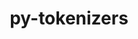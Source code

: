 ---
title: "py-tokenizers"
layout: cache
categories: [package, develop]
meta: {"compilers": ["apple-clang@=16.0.0", "gcc@=13.2.0"], "num_specs": 17, "num_specs_by_stack": {"ml-darwin-aarch64-mps": 3, "ml-linux-aarch64-cpu": 7, "ml-linux-aarch64-cuda": 7, "ml-linux-x86_64-cpu": 7, "ml-linux-x86_64-cuda": 7, "ml-linux-x86_64-rocm": 7, "root": 17}, "oss": ["sequoia", "ubuntu24.04"], "platforms": ["darwin", "linux"], "stacks": ["ml-darwin-aarch64-mps", "ml-linux-aarch64-cpu", "ml-linux-aarch64-cuda", "ml-linux-x86_64-cpu", "ml-linux-x86_64-cuda", "ml-linux-x86_64-rocm", "root"], "targets": ["aarch64", "x86_64_v3"], "versions": ["0.21.0"]}
spec_details: [{"compiler": "apple-clang@=16.0.0", "hash": "2slgpdanmzgi73lepjof27xqzv7odmil", "os": "sequoia", "platform": "darwin", "size": "-", "stacks": ["ml-darwin-aarch64-mps", "root"], "target": "aarch64", "variants": ["build_system=python_pip"], "versions": ["0.21.0"]}, {"compiler": "gcc@=13.2.0", "hash": "4jlmav4kl4dn2wktwap44qzsdaj2huja", "os": "ubuntu24.04", "platform": "linux", "size": "-", "stacks": ["ml-linux-aarch64-cpu", "ml-linux-aarch64-cuda", "root"], "target": "aarch64", "variants": ["build_system=python_pip"], "versions": ["0.21.0"]}, {"compiler": "apple-clang@=16.0.0", "hash": "4jpdcau72wkl5g2tnmtknz4f4s7xonpm", "os": "sequoia", "platform": "darwin", "size": "-", "stacks": ["ml-darwin-aarch64-mps", "root"], "target": "aarch64", "variants": ["build_system=python_pip"], "versions": ["0.21.0"]}, {"compiler": "gcc@=13.2.0", "hash": "4tay67ckmzfopa6uhidhbp5tumtpm6d6", "os": "ubuntu24.04", "platform": "linux", "size": "-", "stacks": ["ml-linux-x86_64-cpu", "ml-linux-x86_64-cuda", "ml-linux-x86_64-rocm", "root"], "target": "x86_64_v3", "variants": ["build_system=python_pip"], "versions": ["0.21.0"]}, {"compiler": "gcc@=13.2.0", "hash": "66mtfcbkorjgi6c4rvq2lf64zndlo7yu", "os": "ubuntu24.04", "platform": "linux", "size": "-", "stacks": ["ml-linux-aarch64-cpu", "ml-linux-aarch64-cuda", "root"], "target": "aarch64", "variants": ["build_system=python_pip"], "versions": ["0.21.0"]}, {"compiler": "gcc@=13.2.0", "hash": "77o2bz54cs5zljwcog3uk2yqpmxscib4", "os": "ubuntu24.04", "platform": "linux", "size": "-", "stacks": ["ml-linux-aarch64-cpu", "ml-linux-aarch64-cuda", "root"], "target": "aarch64", "variants": ["build_system=python_pip"], "versions": ["0.21.0"]}, {"compiler": "gcc@=13.2.0", "hash": "7olsr5gesrdbqkngxdm7ljbt2jgmnaxp", "os": "ubuntu24.04", "platform": "linux", "size": "-", "stacks": ["ml-linux-x86_64-cpu", "ml-linux-x86_64-cuda", "ml-linux-x86_64-rocm", "root"], "target": "x86_64_v3", "variants": ["build_system=python_pip"], "versions": ["0.21.0"]}, {"compiler": "gcc@=13.2.0", "hash": "7wwgusylfemnazf4j2z73x3sibqauixe", "os": "ubuntu24.04", "platform": "linux", "size": "-", "stacks": ["ml-linux-x86_64-cpu", "ml-linux-x86_64-cuda", "ml-linux-x86_64-rocm", "root"], "target": "x86_64_v3", "variants": ["build_system=python_pip"], "versions": ["0.21.0"]}, {"compiler": "gcc@=13.2.0", "hash": "o37gsmrk4a3aimu6gzuemdexhoaosksb", "os": "ubuntu24.04", "platform": "linux", "size": "-", "stacks": ["ml-linux-x86_64-cpu", "ml-linux-x86_64-cuda", "ml-linux-x86_64-rocm", "root"], "target": "x86_64_v3", "variants": ["build_system=python_pip"], "versions": ["0.21.0"]}, {"compiler": "gcc@=13.2.0", "hash": "otohj3giqazo5m2qkna4rxvqjhzmdup7", "os": "ubuntu24.04", "platform": "linux", "size": "-", "stacks": ["ml-linux-aarch64-cpu", "ml-linux-aarch64-cuda", "root"], "target": "aarch64", "variants": ["build_system=python_pip"], "versions": ["0.21.0"]}, {"compiler": "gcc@=13.2.0", "hash": "oyym6nf5fzx76kmly47aojuw2fbefwwu", "os": "ubuntu24.04", "platform": "linux", "size": "-", "stacks": ["ml-linux-aarch64-cpu", "ml-linux-aarch64-cuda", "root"], "target": "aarch64", "variants": ["build_system=python_pip"], "versions": ["0.21.0"]}, {"compiler": "gcc@=13.2.0", "hash": "puvhu6jpct3hmbsvud3tghxm44jtoj3e", "os": "ubuntu24.04", "platform": "linux", "size": "-", "stacks": ["ml-linux-x86_64-cpu", "ml-linux-x86_64-cuda", "ml-linux-x86_64-rocm", "root"], "target": "x86_64_v3", "variants": ["build_system=python_pip"], "versions": ["0.21.0"]}, {"compiler": "gcc@=13.2.0", "hash": "vf5lh2egvugb4ereb5ti4bgiponpeqeu", "os": "ubuntu24.04", "platform": "linux", "size": "-", "stacks": ["ml-linux-x86_64-cpu", "ml-linux-x86_64-cuda", "ml-linux-x86_64-rocm", "root"], "target": "x86_64_v3", "variants": ["build_system=python_pip"], "versions": ["0.21.0"]}, {"compiler": "gcc@=13.2.0", "hash": "w2rdjvwc2tustmduibwkip5a4bho42of", "os": "ubuntu24.04", "platform": "linux", "size": "-", "stacks": ["ml-linux-aarch64-cpu", "ml-linux-aarch64-cuda", "root"], "target": "aarch64", "variants": ["build_system=python_pip"], "versions": ["0.21.0"]}, {"compiler": "gcc@=13.2.0", "hash": "x3kq5ybtlmuhgyu4v2xyvu6w6at3w7kh", "os": "ubuntu24.04", "platform": "linux", "size": "-", "stacks": ["ml-linux-x86_64-cpu", "ml-linux-x86_64-cuda", "ml-linux-x86_64-rocm", "root"], "target": "x86_64_v3", "variants": ["build_system=python_pip"], "versions": ["0.21.0"]}, {"compiler": "gcc@=13.2.0", "hash": "xvglagmemzcmac2msjn5bahenrsekspw", "os": "ubuntu24.04", "platform": "linux", "size": "-", "stacks": ["ml-linux-aarch64-cpu", "ml-linux-aarch64-cuda", "root"], "target": "aarch64", "variants": ["build_system=python_pip"], "versions": ["0.21.0"]}, {"compiler": "apple-clang@=16.0.0", "hash": "yemgwfhti2dn2dym3zy4dorodvupcp5x", "os": "sequoia", "platform": "darwin", "size": "-", "stacks": ["ml-darwin-aarch64-mps", "root"], "target": "aarch64", "variants": ["build_system=python_pip"], "versions": ["0.21.0"]}]
---